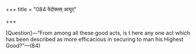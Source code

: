 +++
title = "084 वेदोक्तम् आयुर्"

+++

[Question]—“From among all these good acts, is t here any one act which has been described as more efficacious in securing to man his Highest Good?”—(84)
